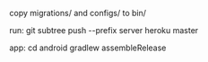 copy migrations/ and configs/ to bin/

run:
git subtree push --prefix server heroku master


app:
cd android
gradlew assembleRelease